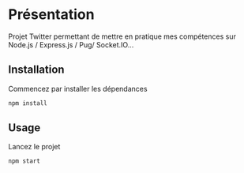 # Présentation

Projet Twitter permettant de mettre en pratique mes compétences sur Node.js / Express.js / Pug/ Socket.IO...

## Installation

Commencez par installer les dépendances

```bash
npm install
```

## Usage

Lancez le projet

```bash
npm start
```
